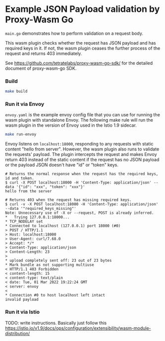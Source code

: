 # Example JSON Payload validation by Proxy-Wasm Go

`main.go` demonstrates how to perform validation on a request body.

This wasm plugin checks whether the request has JSON payload and has required keys in it.
If not, the wasm plugin ceases the further process of the request and returns 403 immediately.

See https://github.com/tetratelabs/proxy-wasm-go-sdk/ for the detailed document of proxy-wasm-go SDK.

### Build

```sh
make build
```

### Run it via Envoy

`envoy.yaml` is the example envoy config file that you can use for running the wasm plugin
with standalone Envoy.
The following make rule will run the wasm plugin in the version of Envoy used in the Istio 1.9 sidecar.

```sh
make run-envoy
```

Envoy listens on `localhost:18000`, responding to any requests with static content "hello from server".
However, the wasm plugin also runs to validate the requests' payload.
The plugin intercepts the request and makes Envoy return 403 instead of the static content
if the request has no JSON payload or the payload JSON doesn't have "id" or "token" keys.

```console
# Returns the normal response when the request has the required keys, id and token.
$ curl -X POST localhost:18000 -H 'Content-Type: application/json' --data '{"id": "xxx", "token": "xxx"}'
hello from the server

# Returns 403 when the request has missing required keys.
$ curl -v -X POST localhost:18000 -H 'Content-Type: application/json' --data '"required_keys_missing"'
Note: Unnecessary use of -X or --request, POST is already inferred.
*   Trying 127.0.0.1:18000...
* TCP_NODELAY set
* Connected to localhost (127.0.0.1) port 18000 (#0)
> POST / HTTP/1.1
> Host: localhost:18000
> User-Agent: curl/7.68.0
> Accept: */*
> Content-Type: application/json
> Content-Length: 23
>
* upload completely sent off: 23 out of 23 bytes
* Mark bundle as not supporting multiuse
< HTTP/1.1 403 Forbidden
< content-length: 15
< content-type: text/plain
< date: Tue, 01 Mar 2022 19:22:24 GMT
< server: envoy
<
* Connection #0 to host localhost left intact
invalid payload

```

### Run it via Istio

TODO: write instructions. Basically just follow this https://istio.io/v1.9/docs/ops/configuration/extensibility/wasm-module-distribution/
